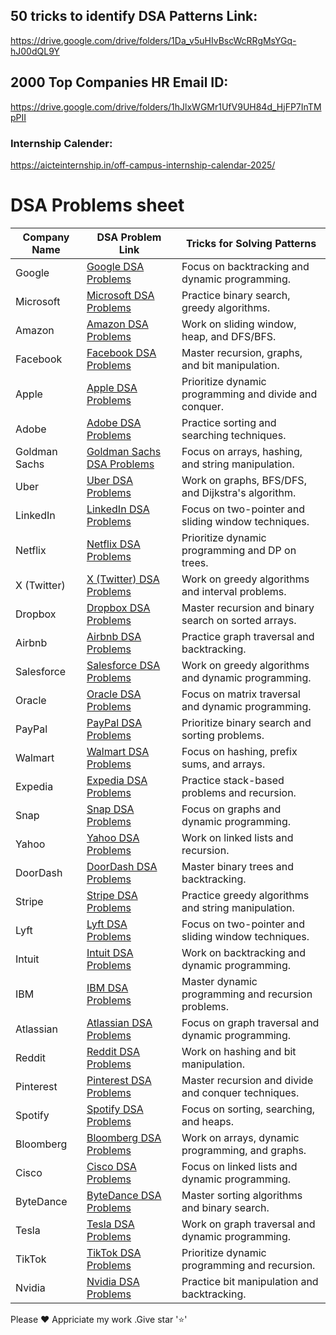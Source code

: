 ## 50 tricks to identify DSA Patterns Link: 
https://drive.google.com/drive/folders/1Da_v5uHIvBscWcRRgMsYGq-hJ00dQL9Y

## 2000 Top Companies HR Email ID: 
https://drive.google.com/drive/folders/1hJlxWGMr1UfV9UH84d_HjFP7InTMpPII

### Internship Calender:
https://aicteinternship.in/off-campus-internship-calendar-2025/

<h1>DSA Problems sheet</h1>
  
| Company Name        | DSA Problem Link                                                                                                                                       | Tricks for Solving Patterns                          |
|---------------------|--------------------------------------------------------------------------------------------------------------------------------------------------------|-----------------------------------------------------|
| Google              | [Google DSA Problems](https://drive.google.com/drive/folders/1NlbJI1MAfb4UfL5h5AoaeO6-UlA3hF22)                                                         | Focus on backtracking and dynamic programming.       |
| Microsoft           | [Microsoft DSA Problems](https://drive.google.com/drive/folders/1NlbJI1MAfb4UfL5h5AoaeO6-UlA3hF22)                                                      | Practice binary search, greedy algorithms.           |
| Amazon              | [Amazon DSA Problems](https://drive.google.com/drive/folders/1NlbJI1MAfb4UfL5h5AoaeO6-UlA3hF22)                                                         | Work on sliding window, heap, and DFS/BFS.           |
| Facebook            | [Facebook DSA Problems](https://drive.google.com/drive/folders/1NlbJI1MAfb4UfL5h5AoaeO6-UlA3hF22)                                                       | Master recursion, graphs, and bit manipulation.      |
| Apple               | [Apple DSA Problems](https://drive.google.com/drive/folders/1NlbJI1MAfb4UfL5h5AoaeO6-UlA3hF22)                                                          | Prioritize dynamic programming and divide and conquer.|
| Adobe               | [Adobe DSA Problems](https://drive.google.com/drive/folders/1NlbJI1MAfb4UfL5h5AoaeO6-UlA3hF22)                                                          | Practice sorting and searching techniques.           |
| Goldman Sachs       | [Goldman Sachs DSA Problems](https://drive.google.com/drive/folders/1NlbJI1MAfb4UfL5h5AoaeO6-UlA3hF22)                                                  | Focus on arrays, hashing, and string manipulation.   |
| Uber                | [Uber DSA Problems](https://drive.google.com/drive/folders/1NlbJI1MAfb4UfL5h5AoaeO6-UlA3hF22)                                                           | Work on graphs, BFS/DFS, and Dijkstra's algorithm.   |
| LinkedIn            | [LinkedIn DSA Problems](https://drive.google.com/drive/folders/1NlbJI1MAfb4UfL5h5AoaeO6-UlA3hF22)                                                       | Focus on two-pointer and sliding window techniques.  |
| Netflix             | [Netflix DSA Problems](https://drive.google.com/drive/folders/1NlbJI1MAfb4UfL5h5AoaeO6-UlA3hF22)                                                        | Prioritize dynamic programming and DP on trees.      |
| X (Twitter)         | [X (Twitter) DSA Problems](https://drive.google.com/drive/folders/1NlbJI1MAfb4UfL5h5AoaeO6-UlA3hF22)                                                    | Work on greedy algorithms and interval problems.     |
| Dropbox             | [Dropbox DSA Problems](https://drive.google.com/drive/folders/1NlbJI1MAfb4UfL5h5AoaeO6-UlA3hF22)                                                        | Master recursion and binary search on sorted arrays. |
| Airbnb              | [Airbnb DSA Problems](https://drive.google.com/drive/folders/1NlbJI1MAfb4UfL5h5AoaeO6-UlA3hF22)                                                         | Practice graph traversal and backtracking.           |
| Salesforce          | [Salesforce DSA Problems](https://drive.google.com/drive/folders/1NlbJI1MAfb4UfL5h5AoaeO6-UlA3hF22)                                                     | Work on greedy algorithms and dynamic programming.   |
| Oracle              | [Oracle DSA Problems](https://drive.google.com/drive/folders/1NlbJI1MAfb4UfL5h5AoaeO6-UlA3hF22)                                                         | Focus on matrix traversal and dynamic programming.   |
| PayPal              | [PayPal DSA Problems](https://drive.google.com/drive/folders/1NlbJI1MAfb4UfL5h5AoaeO6-UlA3hF22)                                                         | Prioritize binary search and sorting problems.       |
| Walmart             | [Walmart DSA Problems](https://drive.google.com/drive/folders/1NlbJI1MAfb4UfL5h5AoaeO6-UlA3hF22)                                                        | Focus on hashing, prefix sums, and arrays.           |
| Expedia             | [Expedia DSA Problems](https://drive.google.com/drive/folders/1NlbJI1MAfb4UfL5h5AoaeO6-UlA3hF22)                                                        | Practice stack-based problems and recursion.         |
| Snap                | [Snap DSA Problems](https://drive.google.com/drive/folders/1NlbJI1MAfb4UfL5h5AoaeO6-UlA3hF22)                                                           | Focus on graphs and dynamic programming.             |
| Yahoo               | [Yahoo DSA Problems](https://drive.google.com/drive/folders/1NlbJI1MAfb4UfL5h5AoaeO6-UlA3hF22)                                                          | Work on linked lists and recursion.                  |
| DoorDash            | [DoorDash DSA Problems](https://drive.google.com/drive/folders/1NlbJI1MAfb4UfL5h5AoaeO6-UlA3hF22)                                                       | Master binary trees and backtracking.                |
| Stripe              | [Stripe DSA Problems](https://drive.google.com/drive/folders/1NlbJI1MAfb4UfL5h5AoaeO6-UlA3hF22)                                                         | Practice greedy algorithms and string manipulation.  |
| Lyft                | [Lyft DSA Problems](https://drive.google.com/drive/folders/1NlbJI1MAfb4UfL5h5AoaeO6-UlA3hF22)                                                           | Focus on two-pointer and sliding window techniques.  |
| Intuit              | [Intuit DSA Problems](https://drive.google.com/drive/folders/1NlbJI1MAfb4UfL5h5AoaeO6-UlA3hF22)                                                         | Work on backtracking and dynamic programming.        |
| IBM                 | [IBM DSA Problems](https://drive.google.com/drive/folders/1NlbJI1MAfb4UfL5h5AoaeO6-UlA3hF22)                                                            | Master dynamic programming and recursion problems.   |
| Atlassian           | [Atlassian DSA Problems](https://drive.google.com/drive/folders/1NlbJI1MAfb4UfL5h5AoaeO6-UlA3hF22)                                                      | Focus on graph traversal and dynamic programming.    |
| Reddit              | [Reddit DSA Problems](https://drive.google.com/drive/folders/1NlbJI1MAfb4UfL5h5AoaeO6-UlA3hF22)                                                         | Work on hashing and bit manipulation.                |
| Pinterest           | [Pinterest DSA Problems](https://drive.google.com/drive/folders/1NlbJI1MAfb4UfL5h5AoaeO6-UlA3hF22)                                                      | Master recursion and divide and conquer techniques.  |
| Spotify             | [Spotify DSA Problems](https://drive.google.com/drive/folders/1NlbJI1MAfb4UfL5h5AoaeO6-UlA3hF22)                                                        | Focus on sorting, searching, and heaps.              |
| Bloomberg           | [Bloomberg DSA Problems](https://drive.google.com/drive/folders/1NlbJI1MAfb4UfL5h5AoaeO6-UlA3hF22)                                                      | Work on arrays, dynamic programming, and graphs.     |
| Cisco               | [Cisco DSA Problems](https://drive.google.com/drive/folders/1NlbJI1MAfb4UfL5h5AoaeO6-UlA3hF22)                                                          | Focus on linked lists and dynamic programming.       |
| ByteDance           | [ByteDance DSA Problems](https://drive.google.com/drive/folders/1NlbJI1MAfb4UfL5h5AoaeO6-UlA3hF22)                                                      | Master sorting algorithms and binary search.         |
| Tesla               | [Tesla DSA Problems](https://drive.google.com/drive/folders/1NlbJI1MAfb4UfL5h5AoaeO6-UlA3hF22)                                                          | Work on graph traversal and dynamic programming.     |
| TikTok              | [TikTok DSA Problems](https://drive.google.com/drive/folders/1NlbJI1MAfb4UfL5h5AoaeO6-UlA3hF22)                                                         | Prioritize dynamic programming and recursion.        |
| Nvidia              | [Nvidia DSA Problems](https://drive.google.com/drive/folders/1NlbJI1MAfb4UfL5h5AoaeO6-UlA3hF22)                                                         | Practice bit manipulation and backtracking.          |


Please ❤️ Appriciate my work .Give star '⭐'
